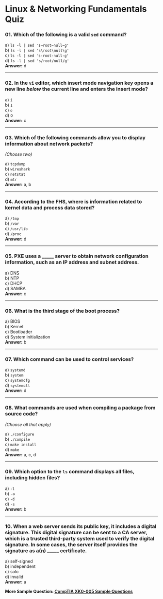 # Linux & Networking Fundamentals Quiz

### 01. Which of the following is a valid `sed` command?

a) `ls -l | sed 's~root~null~g'`  
b) `ls -l | sed 's\root\null\g'`  
c) `ls -l | sed 's-root-null-g'`  
d) `ls -l | sed 's/root/null/g'`  
**Answer:** d

---

### 02. In the `vi` editor, which insert mode navigation key opens a new line *below* the current line and enters the insert mode?

a) `i`  
b) `I`  
c) `o`  
d) `O`  
**Answer:** c

---

### 03. Which of the following commands allow you to display information about network packets?  
*(Choose two)*

a) `tcpdump`  
b) `wireshark`  
c) `netstat`  
d) `mtr`  
**Answer:** a, b

---

### 04. According to the FHS, where is information related to kernel data and process data stored?

a) `/tmp`  
b) `/var`  
c) `/usr/lib`  
d) `/proc`  
**Answer:** d

---

### 05. PXE uses a _____ server to obtain network configuration information, such as an IP address and subnet address.

a) DNS  
b) NTP  
c) DHCP  
d) SAMBA  
**Answer:** c

---

### 06. What is the third stage of the boot process?

a) BIOS  
b) Kernel  
c) Bootloader  
d) System initialization  
**Answer:** b

---

### 07. Which command can be used to control services?

a) `systemd`  
b) `system`  
c) `systemcfg`  
d) `systemctl`  
**Answer:** d

---

### 08. What commands are used when compiling a package from source code?  
*(Choose all that apply)*

a) `./configure`  
b) `./compile`  
c) `make install`  
d) `make`  
**Answer:** a, c, d

---

### 09. Which option to the `ls` command displays all files, including hidden files?

a) `-l`  
b) `-a`  
c) `-d`  
d) `-s`  
**Answer:** b

---

### 10. When a web server sends its public key, it includes a digital signature. This digital signature can be sent to a CA server, which is a trusted third-party system used to verify the digital signature. In some cases, the server itself provides the signature as a(n) _____ certificate.

a) self-signed  
b) independent  
c) solo  
d) invalid  
**Answer:** a

**More Sample Question: [CompTIA XK0-005 Sample Questions](https://www.edusum.com/comptia/comptia-linux-xk0-005-certification-sample-questions)**
